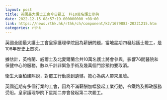 ```yaml
---
layout: post
title: 英國最大護士工會今日罷工　料10萬名護士參與
date: 2022-12-15 08:57:19.000000000 +08:00
link: https://news.rthk.hk/rthk/ch/component/k2/1679883-20221215.htm
categories: rthk
---
```


英國全國最大護士工會皇家護理學院因為薪酬問題，當地星期四發起護士罷工，是106年歷史上首次。

據估計，英格蘭、威爾士及北愛爾蘭合共10萬名護士將會參與，影響76間醫院和保健中心的服務，數以千計非緊急手術及幾萬個門診預約要取消。

衛生大臣柏建熙說，對罷工行動感到遺憾，擔心為病人帶來風險。

英國近期有多個行業的工會，因為不滿薪酬加幅發起工業行動，令鐵路及郵政服務受阻。皇家護理學院下星期二亦會發起第二次罷工。
